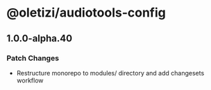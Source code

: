 # @oletizi/audiotools-config

## 1.0.0-alpha.40

### Patch Changes

- Restructure monorepo to modules/ directory and add changesets workflow
